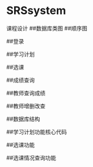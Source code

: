 # SRSsystem
课程设计
##数据库类图
##顺序图

##登录

##学习计划

##选课

##成绩查询

##教师查询成绩

##教师增删改查

##数据库结构

##学习计划功能核心代码

##选课功能

##选课情况查询功能
